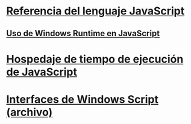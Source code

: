 # [Referencia del lenguaje JavaScript](javascript/javascript-language-reference.md)
## [Uso de Windows Runtime en JavaScript](jswinrt/using-the-windows-runtime-in-javascript.md)
# [Hospedaje de tiempo de ejecución de JavaScript](chakra-hosting/javascript-runtime-hosting.md)
# [Interfaces de Windows Script (archivo)](winscript/windows-script-interfaces.md)
